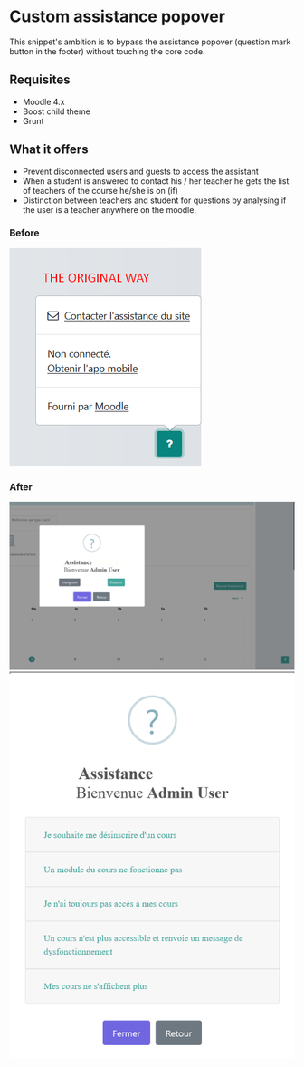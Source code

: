 # Custom assistance popover

This snippet's ambition is to bypass the assistance popover (question mark button in the footer) without touching the core code.

## Requisites

- Moodle 4.x
- Boost child theme
- Grunt

## What it offers

- Prevent disconnected users and guests to access the assistant
- When a student is answered to contact his / her teacher he gets the list of teachers of the course he/she is on (if)
- Distinction between teachers and student for questions by analysing if the user is a teacher anywhere on the moodle.

### Before

![preview](./original.png "preview 1")

### After

![preview](./newway.png "preview 1")
![preview](./studentsquestions.png "preview 1")
